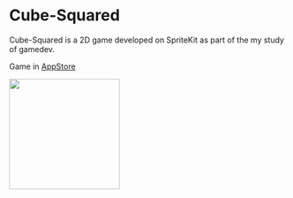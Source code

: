 # Cube-Squared

Cube-Squared is a 2D game developed on SpriteKit as part of the my study of gamedev.

Game in [AppStore](https://apps.apple.com/ru/app/cube-squared/id6446372432?l=en)

<img src="https://user-images.githubusercontent.com/22852361/229111115-1964b2cd-d5a3-411b-8e2c-daf138008db6.jpeg" width="200">
